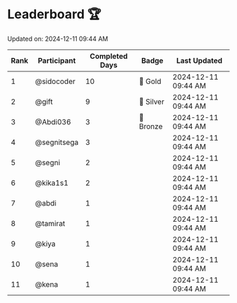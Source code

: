 # Leaderboard 🏆

Updated on: 2024-12-11 09:44 AM

| Rank | Participant       | Completed Days | Badge      | Last Updated         |
|------|-------------------|----------------|------------|----------------------|
| 1    | @sidocoder        | 10             | 🏅 Gold     | 2024-12-11 09:44 AM |
| 2    | @gift             | 9              | 🥈 Silver   | 2024-12-11 09:44 AM |
| 3    | @Abdi036          | 3              | 🥉 Bronze   | 2024-12-11 09:44 AM |
| 4    | @segnitsega       | 3              |            | 2024-12-11 09:44 AM |
| 5    | @segni            | 2              |            | 2024-12-11 09:44 AM |
| 6    | @kika1s1          | 2              |            | 2024-12-11 09:44 AM |
| 7    | @abdi             | 1              |            | 2024-12-11 09:44 AM |
| 8    | @tamirat          | 1              |            | 2024-12-11 09:44 AM |
| 9    | @kiya             | 1              |            | 2024-12-11 09:44 AM |
| 10   | @sena             | 1              |            | 2024-12-11 09:44 AM |
| 11   | @kena             | 1              |            | 2024-12-11 09:44 AM |
